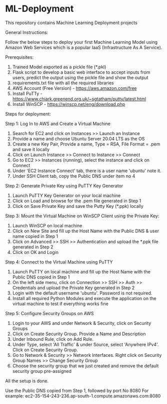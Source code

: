 # ML-Deployment
This repository contains Machine Learning Deployment projects

General Instructions:

Follow the below steps to deploy your first Machine Learning Model using Amazon Web Services which is a popular IaaS (Infrastructure As A Service).

Prerequisites:
1) Trained Model exported as a pickle file (*.pkl)
2) Flask script to develop a basic web interface to accept inputs from users, predict the output using the pickle file and show the output
3) requirements.txt file with all the required libraries
4) AWS Account (Free Version) - https://aws.amazon.com/free
5) Install PuTTy - https://www.chiark.greenend.org.uk/~sgtatham/putty/latest.html
6) Install WinSCP - https://winscp.net/eng/download.php

Steps for deployment:

Step 1: Log In to AWS and Create a Virtual Machine
1) Search for EC2 and click on Instances >> Launch an Instance
2) Provide a name and choose Ubuntu Server 20.04 LTS as the OS
3) Create a new Key Pair, Provide a name, Type = RSA, File Format = .pem and save it locally
4) Click on Launch Instance >> Connect to Instance >> Connect
5) Go to EC2 >> Instances (running), select the instance and click on Connect
6) Under 'EC2 Instance Connect' tab, there is a user name 'ubuntu' note it.
7) Under SSH Client tab, copy the Public DNS under item no 4

Step 2: Generate Private Key using PuTTY Key Generator
1) Launch PuTTY Key Generator on your local machine
2) Click on Load and browse for the .pem file generated in Step 1
3) Click on Save Private Key and save the Putty Key (*.ppk) locally

Step 3: Mount the Virtual Machine on WinSCP Client using the Private Key:
1) Launch WinSCP on local machine
2) Click on New Site and fill up the Host Name with the Public DNS & user name copied in Step 1
3) Click on Advanced >> SSH >> Authentication and upload the *.ppk file generated in Step 2
4) Click on OK and Login

Step 4: Connect to the Virtual Machine using PuTTY
1) Launch PuTTY on local machine and fill up the Host Name with the Public DNS copied in Step 1
2) On the left side menu, click on Connection >> SSH >> Auth >> Credentials and upload the Private Key generated in Step 2
3) Login with the default username 'ubuntu'. Password is not required.
4) Install all required Python Modules and execute the application on the virtual machine to test if everything works fine

Step 5: Configure Security Groups on AWS
1) Login to your AWS and under Network & Security, click on Security Groups
2) Click on Create Security Group. Provide a Name and Description
3) Under Inbound Rule, click on Add Rule. 
4) Under Type, select 'All Traffic' & under Source, select 'Anywhere IPv4'. Click on Create Security Group.
5) Go to Network & Security >> Network Interfaces. Right click on Security Group Names >> Change Security Group
6) Choose the security group that we just created and remove the default security group pre-assigned

All the setup is done. 

Use the Public DNS copied from Step 1, followed by port No 8080
For example: ec2-35-154-243-236.ap-south-1.compute.amazonaws.com:8080
